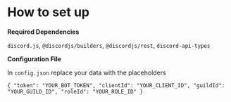 # How to set up

**Required Dependencies**

`discord.js`,
`@discordjs/builders`,
`@discordjs/rest`,
`discord-api-types`

**Configuration File**

In `config.json` replace your data with the placeholders

``{
  "token": "YOUR_BOT_TOKEN",
  "clientId": "YOUR_CLIENT_ID",
  "guildId": "YOUR_GUILD_ID",
  "roleId": "YOUR_ROLE_ID"
}``

